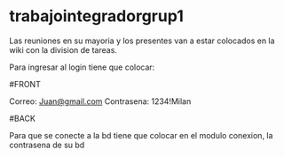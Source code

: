 # trabajointegradorgrup1
Las reuniones en su mayoria y los presentes van a estar colocados en la wiki con la division de tareas.

Para ingresar al login tiene que colocar:

#FRONT

Correo: Juan@gmail.com
Contrasena: 1234!Milan

#BACK

Para que se conecte a la bd tiene que colocar en el modulo conexion, la contrasena de su bd



